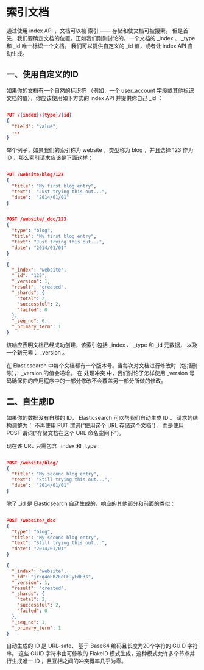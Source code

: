 # 索引文档

通过使用 index API ，文档可以被 索引 —— 存储和使文档可被搜索。 但是首先，我们要确定文档的位置。正如我们刚刚讨论的，一个文档的 _index 、 _type 和 _id 唯一标识一个文档。 我们可以提供自定义的 _id 值，或者让 index API 自动生成。

## 一、使用自定义的ID

如果你的文档有一个自然的标识符 （例如，一个 user_account 字段或其他标识文档的值），你应该使用如下方式的 index API 并提供你自己 _id ：

```json

PUT /{index}/{type}/{id}
{
  "field": "value",
  ...
}

```

举个例子，如果我们的索引称为 website ，类型称为 blog ，并且选择 123 作为 ID ，那么索引请求应该是下面这样：

```json

PUT /website/blog/123
{
  "title": "My first blog entry",
  "text":  "Just trying this out...",
  "date":  "2014/01/01"
}

```

```json

POST /website/_doc/123
{
  "type": "blog",
  "title": "My first blog entry",
  "text": "Just trying this out...",
  "date": "2014/01/01"
}

{
  "_index": "website",
  "_id": "123",
  "_version": 1,
  "result": "created",
  "_shards": {
    "total": 2,
    "successful": 2,
    "failed": 0
  },
  "_seq_no": 0,
  "_primary_term": 1
}

```

该响应表明文档已经成功创建，该索引包括 _index 、 _type 和 _id 元数据， 以及一个新元素： _version 。

在 Elasticsearch 中每个文档都有一个版本号。当每次对文档进行修改时（包括删除）， _version 的值会递增。 在 处理冲突 中，我们讨论了怎样使用 _version 号码确保你的应用程序中的一部分修改不会覆盖另一部分所做的修改。

## 二、自生成ID

如果你的数据没有自然的 ID， Elasticsearch 可以帮我们自动生成 ID 。 请求的结构调整为： 不再使用 PUT 谓词(“使用这个 URL 存储这个文档”)， 而是使用 POST 谓词(“存储文档在这个 URL 命名空间下”)。

现在该 URL 只需包含 _index 和 _type :

```json

POST /website/blog/
{
  "title": "My second blog entry",
  "text":  "Still trying this out...",
  "date":  "2014/01/01"
}

```

除了 _id 是 Elasticsearch 自动生成的，响应的其他部分和前面的类似：

```json

POST /website/_doc
{
  "type": "blog",
  "title": "My second blog entry",
  "text": "Still trying this out...",
  "date": "2014/01/01"
}

{
  "_index": "website",
  "_id": "jrkq4oEBZEeCE-yEdE3s",
  "_version": 1,
  "result": "created",
  "_shards": {
    "total": 2,
    "successful": 2,
    "failed": 0
  },
  "_seq_no": 1,
  "_primary_term": 1
}

```

自动生成的 ID 是 URL-safe、 基于 Base64 编码且长度为20个字符的 GUID 字符串。 这些 GUID 字符串由可修改的 FlakeID 模式生成，这种模式允许多个节点并行生成唯一 ID ，且互相之间的冲突概率几乎为零。
